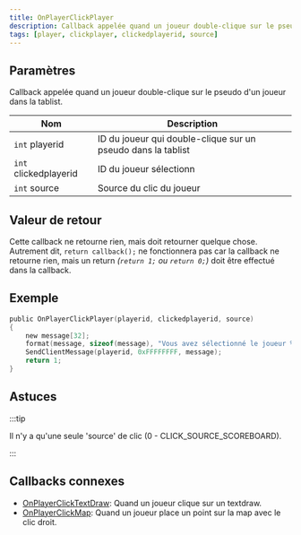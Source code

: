 ```yaml
---
title: OnPlayerClickPlayer
description: Callback appelée quand un joueur double-clique sur le pseudo d'un joueur dans la tablist.
tags: [player, clickplayer, clickedplayerid, source]
---
```


<VersionWarn name='callback' version='SA-MP 0.3a' />

## Paramètres

Callback appelée quand un joueur double-clique sur le pseudo d'un joueur dans la tablist.

| Nom                   | Description                                                      |
| --------------------- | ---------------------------------------------------------------- |
| `int` playerid        | ID du joueur qui double-clique sur un pseudo dans la tablist     |
| `int` clickedplayerid | ID du joueur sélectionn                                          |
| `int` source          | Source du clic du joueur                                         |

## Valeur de retour

Cette callback ne retourne rien, mais doit retourner quelque chose. Autrement dit, `return callback();` ne fonctionnera pas car la callback ne retourne rien, mais un return _(`return 1;` ou `return 0;`)_ doit être effectué dans la callback.

## Exemple

```c
public OnPlayerClickPlayer(playerid, clickedplayerid, source)
{
    new message[32];
    format(message, sizeof(message), "Vous avez sélectionné le joueur %d", clickedplayerid);
    SendClientMessage(playerid, 0xFFFFFFFF, message);
    return 1;
}
```

## Astuces

:::tip

Il n'y a qu'une seule 'source' de clic (0 - CLICK_SOURCE_SCOREBOARD).

:::

## Callbacks connexes

- [OnPlayerClickTextDraw](OnPlayerClickTextDraw): Quand un joueur clique sur un textdraw.
- [OnPlayerClickMap](OnPlayerClickMap): Quand un joueur place un point sur la map avec le clic droit.
